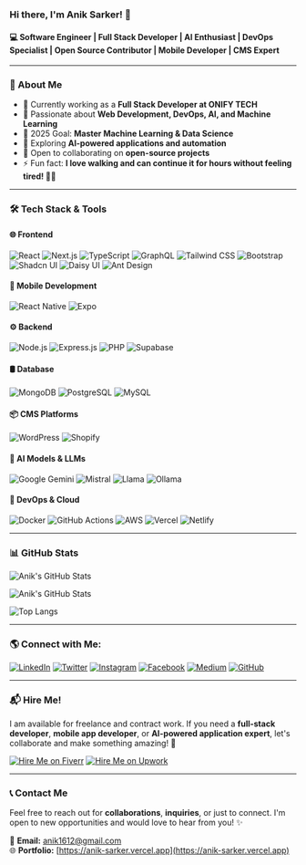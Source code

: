 ### Hi there, I'm Anik Sarker! 🚀

#### 💻 Software Engineer | Full Stack Developer | AI Enthusiast | DevOps Specialist | Open Source Contributor | Mobile Developer | CMS Expert

---

### 🚀 About Me

- 🔭 Currently working as a **Full Stack Developer at ONIFY TECH**
- 🌱 Passionate about **Web Development, DevOps, AI, and Machine Learning**
- 🎯 2025 Goal: **Master Machine Learning & Data Science**
- 🤖 Exploring **AI-powered applications and automation**
- 🤝 Open to collaborating on **open-source projects**
- ⚡ Fun fact: **I love walking and can continue it for hours without feeling tired! 🚶‍♂️**

---

### 🛠️ Tech Stack & Tools

#### 🌐 Frontend
![React](https://img.shields.io/badge/React-61DAFB?style=for-the-badge&logo=react&logoColor=white)
![Next.js](https://img.shields.io/badge/Next.js-000000?style=for-the-badge&logo=nextdotjs&logoColor=white)
![TypeScript](https://img.shields.io/badge/TypeScript-007ACC?style=for-the-badge&logo=typescript&logoColor=white)
![GraphQL](https://img.shields.io/badge/GraphQL-E10098?style=for-the-badge&logo=graphql&logoColor=white)
![Tailwind CSS](https://img.shields.io/badge/Tailwind_CSS-38B2AC?style=for-the-badge&logo=tailwind-css&logoColor=white)
![Bootstrap](https://img.shields.io/badge/Bootstrap-7952B3?style=for-the-badge&logo=bootstrap&logoColor=white)
![Shadcn UI](https://img.shields.io/badge/Shadcn_UI-000000?style=for-the-badge&logo=shadcn&logoColor=white)
![Daisy UI](https://img.shields.io/badge/Daisy_UI-5A67D8?style=for-the-badge&logo=daisyui&logoColor=white)
![Ant Design](https://img.shields.io/badge/Ant_Design-0170FE?style=for-the-badge&logo=antdesign&logoColor=white)

#### 📱 Mobile Development
![React Native](https://img.shields.io/badge/React_Native-61DAFB?style=for-the-badge&logo=react&logoColor=white)
![Expo](https://img.shields.io/badge/Expo-000020?style=for-the-badge&logo=expo&logoColor=white)

#### ⚙️ Backend
![Node.js](https://img.shields.io/badge/Node.js-339933?style=for-the-badge&logo=nodedotjs&logoColor=white)
![Express.js](https://img.shields.io/badge/Express.js-000000?style=for-the-badge&logo=express&logoColor=white)
![PHP](https://img.shields.io/badge/PHP-777BB4?style=for-the-badge&logo=php&logoColor=white)
![Supabase](https://img.shields.io/badge/Supabase-3ECF8E?style=for-the-badge&logo=supabase&logoColor=white)

#### 🛢️ Database
![MongoDB](https://img.shields.io/badge/MongoDB-4EA94B?style=for-the-badge&logo=mongodb&logoColor=white)
![PostgreSQL](https://img.shields.io/badge/PostgreSQL-336791?style=for-the-badge&logo=postgresql&logoColor=white)
![MySQL](https://img.shields.io/badge/MySQL-005C84?style=for-the-badge&logo=mysql&logoColor=white)

#### 📦 CMS Platforms
![WordPress](https://img.shields.io/badge/WordPress-21759B?style=for-the-badge&logo=wordpress&logoColor=white)
![Shopify](https://img.shields.io/badge/Shopify-7AB55C?style=for-the-badge&logo=shopify&logoColor=white)

#### 🤖 AI Models & LLMs
![Google Gemini](https://img.shields.io/badge/Google_Gemini-4285F4?style=for-the-badge&logo=google&logoColor=white)
![Mistral](https://img.shields.io/badge/Mistral-000000?style=for-the-badge&logo=mistral&logoColor=white)
![Llama](https://img.shields.io/badge/Llama_AI-FF6F00?style=for-the-badge&logo=meta&logoColor=white)
![Ollama](https://img.shields.io/badge/Ollama-4A90E2?style=for-the-badge&logo=ai&logoColor=white)

#### 🚀 DevOps & Cloud
![Docker](https://img.shields.io/badge/Docker-2496ED?style=for-the-badge&logo=docker&logoColor=white)
![GitHub Actions](https://img.shields.io/badge/GitHub_Actions-2088FF?style=for-the-badge&logo=github-actions&logoColor=white)
![AWS](https://img.shields.io/badge/AWS-232F3E?style=for-the-badge&logo=amazon-aws&logoColor=white)
![Vercel](https://img.shields.io/badge/Vercel-000000?style=for-the-badge&logo=vercel&logoColor=white)
![Netlify](https://img.shields.io/badge/Netlify-00C7B7?style=for-the-badge&logo=netlify&logoColor=white)

---

### 📊 GitHub Stats

![Anik's GitHub Stats](https://github-readme-streak-stats.herokuapp.com/?user=anik1612&theme=tokyonight&hide_border=true)

![Anik's GitHub Stats](https://github-readme-stats.vercel.app/api?username=anik1612&show_icons=true&theme=tokyonight)

![Top Langs](https://github-readme-stats.vercel.app/api/top-langs/?username=anik1612&layout=compact&theme=tokyonight)

---

### 🌎 Connect with Me:

[![LinkedIn](https://img.shields.io/badge/LinkedIn-0077B5?style=for-the-badge&logo=linkedin&logoColor=white)](https://www.linkedin.com/in/aniksarker1612)
[![Twitter](https://img.shields.io/badge/Twitter-1DA1F2?style=for-the-badge&logo=twitter&logoColor=white)](https://twitter.com/AnikSarker1612)
[![Instagram](https://img.shields.io/badge/Instagram-E4405F?style=for-the-badge&logo=instagram&logoColor=white)](https://www.instagram.com/anik_sarker_as)
[![Facebook](https://img.shields.io/badge/Facebook-1877F2?style=for-the-badge&logo=facebook&logoColor=white)](https://www.facebook.com/AnikSarker1612)
[![Medium](https://img.shields.io/badge/Medium-12100E?style=for-the-badge&logo=medium&logoColor=white)](https://medium.com/@aniksarker1612)
[![GitHub](https://img.shields.io/badge/GitHub-181717?style=for-the-badge&logo=github&logoColor=white)](https://github.com/anik1612)

---

### 📬 Hire Me!

I am available for freelance and contract work. If you need a **full-stack developer**, **mobile app developer**, or **AI-powered application expert**, let's collaborate and make something amazing! 🚀

[![Hire Me on Fiverr](https://img.shields.io/badge/Hire_Me_on_Fiverr-1DBF73?style=for-the-badge&logo=fiverr&logoColor=white)](https://www.fiverr.com/aniksarker1612)
[![Hire Me on Upwork](https://img.shields.io/badge/Hire_Me_on_Upwork-6A4CFC?style=for-the-badge&logo=upwork&logoColor=white)](https://www.upwork.com/freelancers/~017441bc91c032da91)

---

### 📞 Contact Me

Feel free to reach out for **collaborations**, **inquiries**, or just to connect. I'm open to new opportunities and would love to hear from you! ✨

📩 **Email:** [anik1612@gmail.com](mailto:anik1612@gmail.com)  
🌐 **Portfolio:** [https://anik-sarker.vercel.app](https://anik-sarker.vercel.app)  
